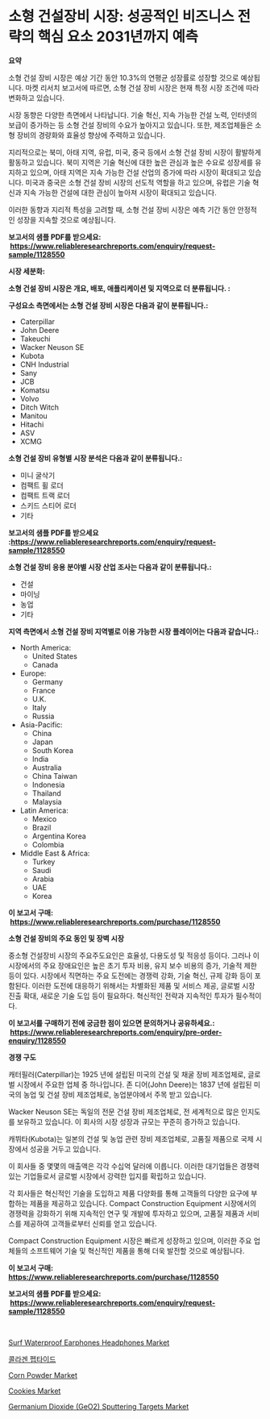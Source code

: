 <p><h1>소형 건설장비 시장: 성공적인 비즈니스 전략의 핵심 요소 2031년까지 예측</h1></p><p><strong>요약</strong></p>
<p><p>소형 건설 장비 시장은 예상 기간 동안 10.3%의 연평균 성장률로 성장할 것으로 예상됩니다. 마켓 리서치 보고서에 따르면, 소형 건설 장비 시장은 현재 특정 시장 조건에 따라 변화하고 있습니다. </p><p>시장 동향은 다양한 측면에서 나타납니다. 기술 혁신, 지속 가능한 건설 노력, 인터넷의 보급이 증가하는 등 소형 건설 장비의 수요가 높아지고 있습니다. 또한, 제조업체들은 소형 장비의 경량화와 효율성 향상에 주력하고 있습니다. </p><p>지리적으로는 북미, 아태 지역, 유럽, 미국, 중국 등에서 소형 건설 장비 시장이 활발하게 활동하고 있습니다. 북미 지역은 기술 혁신에 대한 높은 관심과 높은 수요로 성장세를 유지하고 있으며, 아태 지역은 지속 가능한 건설 산업의 증가에 따라 시장이 확대되고 있습니다. 미국과 중국은 소형 건설 장비 시장의 선도적 역할을 하고 있으며, 유럽은 기술 혁신과 지속 가능한 건설에 대한 관심이 높아져 시장이 확대되고 있습니다.</p><p>이러한 동향과 지리적 특성을 고려할 때, 소형 건설 장비 시장은 예측 기간 동안 안정적인 성장을 지속할 것으로 예상됩니다.</p></p>
<p><strong>보고서의 샘플 PDF를 받으세요: &nbsp;<a href="https://www.reliableresearchreports.com/enquiry/request-sample/1128550">https://www.reliableresearchreports.com/enquiry/request-sample/1128550</a></strong></p>
<p><strong>시장 세분화:</strong></p>
<p><strong> 소형 건설 장비 시장은 개요, 배포, 애플리케이션 및 지역으로 더 분류됩니다. :</strong></p>
<p><strong>구성요소 측면에서는 소형 건설 장비 시장은 다음과 같이 분류됩니다.:</strong></p>
<p><ul><li>Caterpillar</li><li>John Deere</li><li>Takeuchi</li><li>Wacker Neuson SE</li><li>Kubota</li><li>CNH Industrial</li><li>Sany</li><li>JCB</li><li>Komatsu</li><li>Volvo</li><li>Ditch Witch</li><li>Manitou</li><li>Hitachi</li><li>ASV</li><li>XCMG</li></ul></p>
<p><strong> 소형 건설 장비 유형별 시장 분석은 다음과 같이 분류됩니다.:</strong></p>
<p><ul><li>미니 굴삭기</li><li>컴팩트 휠 로더</li><li>컴팩트 트랙 로더</li><li>스키드 스티어 로더</li><li>기타</li></ul></p>
<p><strong>보고서의 샘플 PDF를 받으세요 :<a href="https://www.reliableresearchreports.com/enquiry/request-sample/1128550">https://www.reliableresearchreports.com/enquiry/request-sample/1128550</a></strong></p>
<p><strong> 소형 건설 장비 응용 분야별 시장 산업 조사는 다음과 같이 분류됩니다.:</strong></p>
<p><ul><li>건설</li><li>마이닝</li><li>농업</li><li>기타</li></ul></p>
<p><strong>지역 측면에서 소형 건설 장비 지역별로 이용 가능한 시장 플레이어는 다음과 같습니다.:</strong></p>
<p><ul>
    <li>
        North America:
        <ul>
            <li>United States</li>
            <li>Canada</li>
        </ul>
    </li>
    <li>
        Europe:
        <ul>
            <li>Germany</li>
            <li>France</li>
            <li>U.K.</li>
            <li>Italy</li>
            <li>Russia</li>
        </ul>
    </li>
    <li>
        Asia-Pacific:
        <ul>
            <li>China</li>
            <li>Japan</li>
            <li>South Korea</li>
            <li>India</li>
            <li>Australia</li>
            <li>China Taiwan</li>
            <li>Indonesia</li>
            <li>Thailand</li>
            <li>Malaysia</li>
        </ul>
    </li>
    <li>
        Latin America:
        <ul>
            <li>Mexico</li>
            <li>Brazil</li>
            <li>Argentina Korea</li>
            <li>Colombia</li>
        </ul>
    </li>
    <li>
        Middle East & Africa:
        <ul>
            <li>Turkey</li>
            <li>Saudi</li>
            <li>Arabia</li>
            <li>UAE</li>
            <li>Korea</li>
        </ul>
    </li>
    </ul></p>
<p><strong>이 보고서 구매: &nbsp;<a href="https://www.reliableresearchreports.com/purchase/1128550">https://www.reliableresearchreports.com/purchase/1128550</a></strong></p>
<p><strong>소형 건설 장비의 주요 동인 및 장벽 시장</strong></p>
<p><p>중소형 건설장비 시장의 주요주도요인은 효율성, 다용도성 및 적응성 등이다. 그러나 이 시장에서의 주요 장애요인은 높은 초기 투자 비용, 유지 보수 비용의 증가, 기술적 제한 등이 있다. 시장에서 직면하는 주요 도전에는 경쟁력 강화, 기술 혁신, 규제 강화 등이 포함된다. 이러한 도전에 대응하기 위해서는 차별화된 제품 및 서비스 제공, 글로벌 시장 진출 확대, 새로운 기술 도입 등이 필요하다. 혁신적인 전략과 지속적인 투자가 필수적이다.</p></p>
<p><strong>이 보고서를 구매하기 전에 궁금한 점이 있으면 문의하거나 공유하세요.: &nbsp;<a href="https://www.reliableresearchreports.com/enquiry/pre-order-enquiry/1128550">https://www.reliableresearchreports.com/enquiry/pre-order-enquiry/1128550</a></strong></p>
<p><strong>경쟁 구도</strong></p>
<p><p>캐터필러(Caterpillar)는 1925 년에 설립된 미국의 건설 및 채굴 장비 제조업체로, 글로벌 시장에서 주요한 업체 중 하나입니다. 존 디어(John Deere)는 1837 년에 설립된 미국의 농업 및 건설 장비 제조업체로, 농업분야에서 주목 받고 있습니다.</p><p>Wacker Neuson SE는 독일의 전문 건설 장비 제조업체로, 전 세계적으로 많은 인지도를 보유하고 있습니다. 이 회사의 시장 성장과 규모는 꾸준히 증가하고 있습니다.</p><p>캐뷔타(Kubota)는 일본의 건설 및 농업 관련 장비 제조업체로, 고품질 제품으로 국제 시장에서 성공을 거두고 있습니다.</p><p>이 회사들 중 몇몇의 매출액은 각각 수십억 달러에 이릅니다. 이러한 대기업들은 경쟁력 있는 기업들로서 글로벌 시장에서 강력한 입지를 확립하고 있습니다.</p><p>각 회사들은 혁신적인 기술을 도입하고 제품 다양화를 통해 고객들의 다양한 요구에 부합하는 제품을 제공하고 있습니다. Compact Construction Equipment 시장에서의 경쟁력을 강화하기 위해 지속적인 연구 및 개발에 투자하고 있으며, 고품질 제품과 서비스를 제공하여 고객들로부터 신뢰를 얻고 있습니다.</p><p>Compact Construction Equipment 시장은 빠르게 성장하고 있으며, 이러한 주요 업체들의 소프트웨어 기술 및 혁신적인 제품을 통해 더욱 발전할 것으로 예상됩니다.</p></p>
<p><strong>이 보고서 구매: &nbsp; <a href="https://www.reliableresearchreports.com/purchase/1128550">https://www.reliableresearchreports.com/purchase/1128550</a></strong></p>
<p><strong>보고서의 샘플 PDF를 받으세요: &nbsp;<a href="https://www.reliableresearchreports.com/enquiry/request-sample/1128550">https://www.reliableresearchreports.com/enquiry/request-sample/1128550</a></strong><strong></strong></p>
<p>&nbsp;</p>
<p><p><a href="https://unruly-ladybug-44b.notion.site/Surf-Waterproof-Earphones-Headphones-Market-Size-2024-2031-Global-Industrial-Analysis-Key-Geograp-ce2cc3fe41504c0c89c847e3430964ad">Surf Waterproof Earphones Headphones Market</a></p><p><a href="https://github.com/laholand/Market-Research-Report-List-3/blob/main/617907930.md">콜라겐 펩타이드</a></p><p><a href="https://view.publitas.com/reportprime-1/corn-powder-market-research-report-forecasted-for-period-from-2024-2031-by-market-type-market-application-and-region/">Corn Powder Market</a></p><p><a href="https://view.publitas.com/reportprime-1/cookies-market-size-global-industry-overview-market-segmentation-and-forecast-2024-to-2031/">Cookies Market</a></p><p><a href="https://github.com/luckyshygirl/Market-Research-Report-List-3/blob/main/germanium-dioxide-geo2-sputtering-targets-market.md">Germanium Dioxide (GeO2) Sputtering Targets Market</a></p></p>